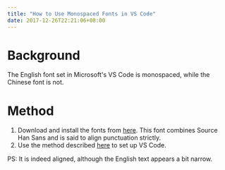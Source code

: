 ```yaml
---
title: "How to Use Monospaced Fonts in VS Code"
date: 2017-12-26T22:21:06+08:00
---
```


# Background

The English font set in Microsoft's VS Code is monospaced, while the Chinese font is not.

# Method

1. Download and install the fonts from [here](https://github.com/be5invis/Sarasa-Gothic). This font combines Source Han Sans and is said to align punctuation strictly.
2. Use the method described [here](https://github.com/be5invis/Sarasa-Gothic/issues/8) to set up VS Code.

PS: It is indeed aligned, although the English text appears a bit narrow.
